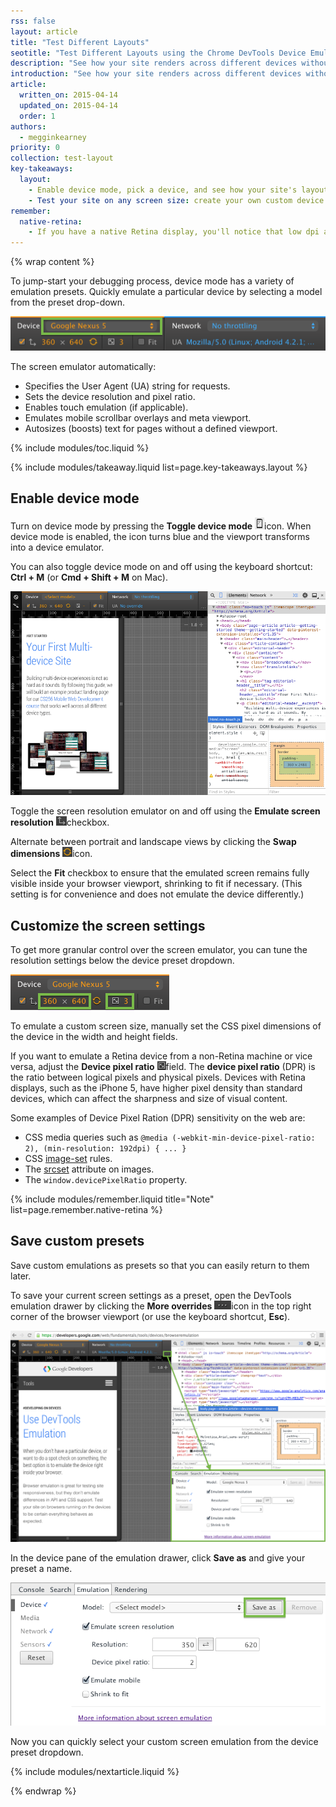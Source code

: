 ```yaml
---
rss: false
layout: article
title: "Test Different Layouts"
seotitle: "Test Different Layouts using the Chrome DevTools Device Emulator."
description: "See how your site renders across different devices without ever leaving the browser."
introduction: "See how your site renders across different devices without ever leaving the browser. Using the Chrome DevTools device mode, load any page, pick any device, and see how your site's layout is rendered on that device."
article:
  written_on: 2015-04-14
  updated_on: 2015-04-14
  order: 1
authors:
  - megginkearney
priority: 0
collection: test-layout
key-takeaways:
  layout:
    - Enable device mode, pick a device, and see how your site's layout responds to the device's dimensions.
    - Test your site on any screen size: create your own custom device settings in device mode.
remember:
  native-retina:
    - If you have a native Retina display, you'll notice that low dpi assets look pixelated while higher-dpi assets are sharp. To simulate this effect on a standard display, set the DPR to 2 and scale the viewport by zooming. A 2x asset will continue to look sharp, while a 1x one will look pixelated.
---
```

{% wrap content %}

To jump-start your debugging process, device mode has a variety of emulation presets.
Quickly emulate a particular device by selecting a model from the preset drop-down.

![device presets](imgs/device-and-network-tools.png)

The screen emulator automatically:

* Specifies the User Agent (UA) string for requests.
* Sets the device resolution and pixel ratio.
* Enables touch emulation (if applicable).
* Emulates mobile scrollbar overlays and meta viewport.
* Autosizes (boosts) text for pages without a defined viewport.

{% include modules/toc.liquid %}

{% include modules/takeaway.liquid list=page.key-takeaways.layout %}

## Enable device mode

Turn on device mode by pressing the **Toggle device mode** ![toggle device mode icon off](imgs/icon-device-mode-off.png)icon. When device mode is enabled, the icon turns blue and the viewport transforms into a device emulator.

You can also toggle device mode on and off using the keyboard shortcut: **Ctrl + M** (or **Cmd + Shift + M** on Mac).

![Initial start for device mode](imgs/device-mode-initial-view.png)

Toggle the screen resolution emulator on and off using the **Emulate screen resolution** ![emulate resolution icon](imgs/icon-emulate-resolution.png)checkbox.

Alternate between portrait and landscape views by clicking the **Swap dimensions** ![swap dimensions icon](imgs/icon-swap-dimensions.png)icon. 

Select the **Fit** checkbox to ensure that the emulated screen remains fully visible inside your browser viewport, shrinking to fit if necessary. (This setting is for convenience and does not emulate the device differently.)

## Customize the screen settings

To get more granular control over the screen emulator, you can tune the resolution settings below the device preset dropdown.

![screen controls](imgs/screen-controls.png)

To emulate a custom screen size, manually set the CSS pixel dimensions of the device in the width and height fields.

If you want to emulate a Retina device from a non-Retina machine or vice versa, adjust the **Device pixel ratio** ![emulate DPR icon](imgs/icon-DPR.png)field. The **device pixel ratio** (DPR) is the ratio between logical pixels and physical pixels. Devices with Retina displays, such as the iPhone 5, have higher pixel density than standard devices, which can affect the sharpness and size of visual content.

Some examples of Device Pixel Ration (DPR) sensitivity on the web are:

* CSS media queries such as `@media (-webkit-min-device-pixel-ratio: 2), (min-resolution: 192dpi) { ... }`
* CSS [image-set](http://dev.w3.org/csswg/css-images/#image-set-notation) rules.
* The [srcset](http://www.w3.org/html/wg/drafts/html/master/embedded-content.html#attr-img-srcset) attribute on images.
* The `window.devicePixelRatio` property.

{% include modules/remember.liquid title="Note" list=page.remember.native-retina %}

## Save custom presets

Save custom emulations as presets so that you can easily return to them later.

To save your current screen settings as a preset, open the DevTools emulation drawer by clicking the **More overrides** ![more overrides icon](imgs/icon-open-emulator-drawer.png)icon in the top right corner of the browser viewport (or use the keyboard shortcut, **Esc**).

![opening the emulation drawer](imgs/emulation-drawer-UI-location.png)

In the device pane of the emulation drawer, click **Save as** and give your preset a name.

![sensors pane in the DevTools emulation drawer](imgs/emulation-drawer-device.png)

Now you can quickly select your custom screen emulation from the device preset dropdown.

{% include modules/nextarticle.liquid %}

{% endwrap %}
